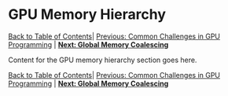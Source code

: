 # GPU Memory Hierarchy
[Back to Table of Contents](../../Readme.md)| [Previous: Common Challenges in GPU Programming](2.common-challenges.md) | **[Next: Global Memory Coalescing](4.global-memory-coalescing.md)**

Content for the GPU memory hierarchy section goes here.

[Back to Table of Contents](../../Readme.md)| [Previous: Common Challenges in GPU Programming](2.common-challenges.md) | **[Next: Global Memory Coalescing](4.global-memory-coalescing.md)**
